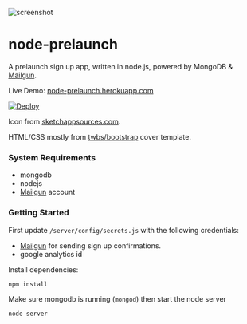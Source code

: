![screenshot](https://cloud.githubusercontent.com/assets/399776/7552344/e4874bf8-f663-11e4-803b-bff9346f5607.png)

# node-prelaunch

A prelaunch sign up app, written in node.js, powered by MongoDB & [Mailgun](http://www.mailgun.com/).

Live Demo: [node-prelaunch.herokuapp.com](https://node-prelaunch.herokuapp.com)

[![Deploy](https://www.herokucdn.com/deploy/button.png)](https://heroku.com/deploy)

Icon from [sketchappsources.com](http://www.sketchappsources.com/free-source/778-flat-rocket-sketch-freebie-resource.html).

HTML/CSS mostly from [twbs/bootstrap](https://github.com/twbs/bootstrap/tree/2084791511182db5cb7c3a2b3d9b35bddabb5eed/docs/examples/cover) cover template.

### System Requirements

- mongodb
- nodejs
- [Mailgun](https://mailgun.com) account

### Getting Started

First update `/server/config/secrets.js` with the following credentials:

- [Mailgun](https://mailgun.com) for sending sign up confirmations.
- google analytics id

Install dependencies:

```
npm install
```

Make sure mongodb is running (`mongod`) then start the node server

```
node server
```


